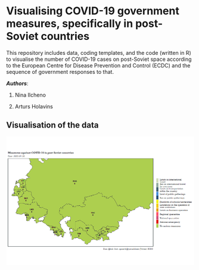 # Visualising COVID-19 government measures, specifically in post-Soviet countries

This repository includes data, coding templates, and the code (written in R) to visualise the number of COVID-19 cases on post-Soviet space according to the European Centre for Disease Prevention and Control (ECDC) and the sequence of government responses to that.

***Authors***:
1. Nina Ilcheno

2. Arturs Holavins

## Visualisation of the data
![](plot/map_covid19.gif)<!-- -->
